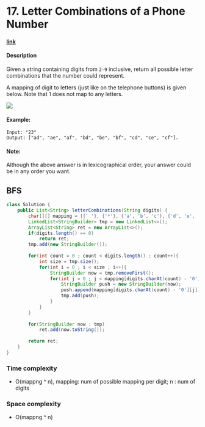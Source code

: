 # 17. Letter Combinations of a Phone Number

#### [link](https://leetcode.com/problems/letter-combinations-of-a-phone-number/)

#### Description
Given a string containing digits from `2-9` inclusive, return all possible letter combinations that the number could represent.

A mapping of digit to letters (just like on the telephone buttons) is given below. Note that 1 does not map to any letters.

![](http://upload.wikimedia.org/wikipedia/commons/thumb/7/73/Telephone-keypad2.svg/200px-Telephone-keypad2.svg.png)

#### Example:
```
Input: "23"
Output: ["ad", "ae", "af", "bd", "be", "bf", "cd", "ce", "cf"].
```

#### Note:
Although the above answer is in lexicographical order, your answer could be in any order you want.

## BFS
```java
class Solution {
    public List<String> letterCombinations(String digits) {
        char[][] mapping = {{' '}, {'*'}, {'a', 'b', 'c'}, {'d', 'e', 'f'}, {'g', 'h', 'i'}, {'j', 'k', 'l'}, {'m', 'n', 'o'}, {'p', 'q', 'r', 's'}, {'t', 'u', 'v'}, {'w', 'x', 'y', 'z'}};
        LinkedList<StringBuilder> tmp = new LinkedList<>();
        ArrayList<String> ret = new ArrayList<>();
        if(digits.length() == 0)
            return ret;
        tmp.add(new StringBuilder());
        
        for(int count = 0 ; count < digits.length() ; count++){
            int size = tmp.size();
            for(int i = 0 ; i < size ; i++){
                StringBuilder now = tmp.removeFirst();
                for(int j = 0 ; j < mapping[digits.charAt(count) - '0'].length ; j++){
                    StringBuilder push = new StringBuilder(now);
                    push.append(mapping[digits.charAt(count) - '0'][j]);
                    tmp.add(push);
                }
            }
        }
        
        for(StringBuilder now : tmp)
            ret.add(now.toString());
        
        return ret;
    }
}
```
### Time complexity
* O(mappng ^ n), mapping: num of possible mapping per digit; n : num of digits

### Space complexity
* O(mappng ^ n)